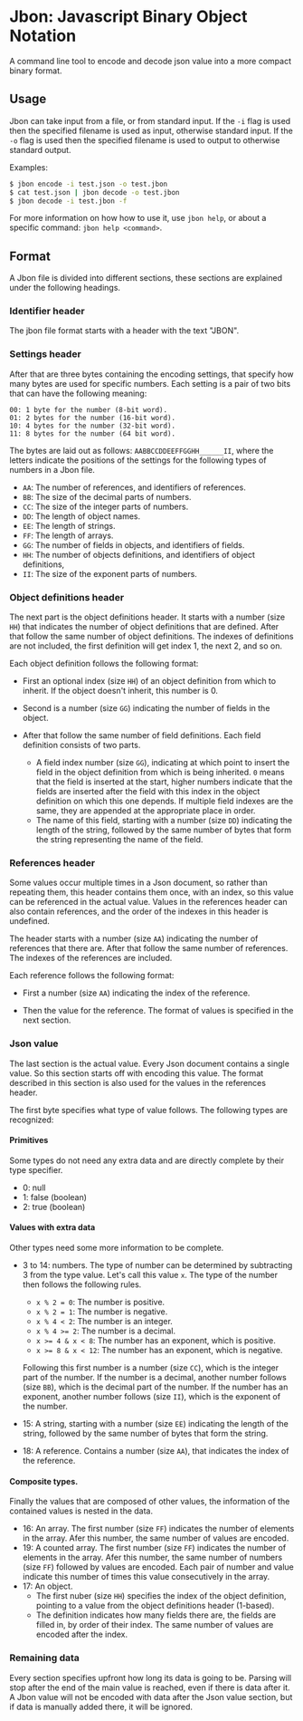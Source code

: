 # Jbon: Javascript Binary Object Notation

A command line tool to encode and decode json value into a more compact binary format.

## Usage

Jbon can take input from a file, or from standard input. If the `-i` flag is used then the specified filename is used as input, otherwise standard input. If the `-o` flag is used then the specified filename is used to output to otherwise standard output.

Examples:
```bash
$ jbon encode -i test.json -o test.jbon
$ cat test.json | jbon decode -o test.jbon
$ jbon decode -i test.jbon -f
```

For more information on how how to use it, use `jbon help`, or about a specific command: `jbon help <command>`.

## Format

A Jbon file is divided into different sections, these sections are explained under the following headings.

### Identifier header

The jbon file format starts with a header with the text "JBON".

### Settings header

After that are three bytes containing the encoding settings, that specify how many bytes are used for specific numbers. Each setting is a pair of two bits that can have the following meaning:

```
00: 1 byte for the number (8-bit word).
01: 2 bytes for the number (16-bit word).
10: 4 bytes for the number (32-bit word).
11: 8 bytes for the number (64 bit word).
```

The bytes are laid out as follows: `AABBCCDDEEFFGGHH______II`, where the letters indicate the positions of the settings for the following types of numbers in a Jbon file.

- `AA`: The number of references, and identifiers of references.
- `BB`: The size of the decimal parts of numbers.
- `CC`: The size of the integer parts of numbers.
- `DD`: The length of object names.
- `EE`: The length of strings.
- `FF`: The length of arrays.
- `GG`: The number of fields in objects, and identifiers of fields.
- `HH`: The number of objects definitions, and identifiers of object definitions,
- `II`: The size of the exponent parts of numbers.

### Object definitions header

The next part is the object definitions header. It starts with a number (size `HH`) that indicates the number of object definitions that are defined. After that follow the same number of object definitions. The indexes of definitions are not included, the first definition will get index 1, the next 2, and so on.

Each object definition follows the following format:
- First an optional index (size `HH`) of an object definition from which to inherit. If the object doesn't inherit, this number is 0.

- Second is a number (size `GG`) indicating the number of fields in the object.

- After that follow the same number of field definitions. Each field definition consists of two parts.
  - A field index number (size `GG`), indicating at which point to insert the field in the object definition from which is being inherited. `0` means that the field is inserted at the start, higher numbers indicate that the fields are inserted after the field with this index in the object definition on which this one depends. If multiple field indexes are the same, they are appended at the appropriate place in order.
  - The name of this field, starting with a number (size `DD`) indicating the length of the string, followed by the same number of bytes that form the string representing the name of the field.

### References header

Some values occur multiple times in a Json document, so rather than repeating them, this header contains them once, with an index, so this value can be referenced in the actual value. Values in the references header can also contain references, and the order of the indexes in this header is undefined.

The header starts with a number (size `AA`) indicating the number of references that there are. After that follow the same number of references. The indexes of the references are included.

Each reference follows the following format:
- First a number (size `AA`) indicating the index of the reference.

- Then the value for the reference. The format of values is specified in the next section.

### Json value

The last section is the actual value. Every Json document contains a single value. So this section starts off with encoding this value. The format described in this section is also used for the values in the references header.

The first byte specifies what type of value follows. The following types are recognized:

#### Primitives

Some types do not need any extra data and are directly complete by their type specifier.

- 0: null
- 1: false (boolean)
- 2: true (boolean)

#### Values with extra data

Other types need some more information to be complete.

- 3 to 14: numbers. The type of number can be determined by subtracting 3 from the type value. Let's call this value `x`. The type of the number then follows the following rules.
  - `x % 2 = 0`: The number is positive.
  - `x % 2 = 1`: The number is negative.
  - `x % 4 < 2`: The number is an integer.
  - `x % 4 >= 2`: The number is a decimal.
  - `x >= 4 & x < 8`: The number has an exponent, which is positive.
  - `x >= 8 & x < 12`: The number has an exponent, which is negative.

  Following this first number is a number (size `CC`), which is the integer part of the number.
  If the number is a decimal, another number follows (size `BB`), which is the decimal part of the number.
  If the number has an exponent, another number follows (size `II`), which is the exponent of the number.
- 15: A string, starting with a number (size `EE`) indicating the length of the string, followed by the same number of bytes that form the string.
- 18: A reference. Contains a number (size `AA`), that indicates the index of the reference.

#### Composite types.

Finally the values that are composed of other values, the information of the contained values is nested in the data.

- 16: An array. The first number (size `FF`) indicates the number of elements in the array. Afer this number, the same number of values are encoded.
- 19: A counted array. The first number (size `FF`) indicates the number of elements in the array. Afer this number, the same number of numbers (size `FF`) followed by values are encoded. Each pair of number and value indicate this number of times this value consecutively in the array.
- 17: An object.
  - The first nuber (size `HH`) specifies the index of the object definition, pointing to a value from the object definitions header (1-based).
  - The definition indicates how many fields there are, the fields are filled in, by order of their index. The same number of values are encoded after the index.

### Remaining data

Every section specifies upfront how long its data is going to be. Parsing will stop after the end of the main value is reached, even if there is data after it. A Jbon value will not be encoded with data after the Json value section, but if data is manually added there, it will be ignored.

